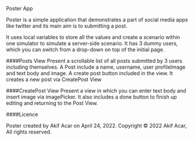 Poster App

Poster is a simple application that demonstrates a part of social media apps like twitter and its main aim is to submitting a post.

It uses local variables to store all the values and create a scenario within one simulator to simulate a server-side scenario. It has 3 dummy users, which you can switch from a drop-down on top of the initial page.

####Posts View
Present a scrollable list of all posts submitted by 3 users including themselves. A Post include a name, username, user profileImage and text body and image. A create post button included in the view. It creates a new post via CreatePost View

####CreatePost View
Present a view in which you can enter text body and insert image via imagePicker. It also includes a done button to finish up editing and returning to the Post View.

####Licence

Poster created by Akif Acar on April 24, 2022.
Copyright © 2022 Akif Acar, All rights reserved.


